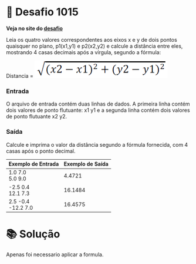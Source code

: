 # 📖 Desafio 1015

**Veja no site do [desafio](https://www.beecrowd.com.br/judge/pt/problems/view/1015)**

Leia os quatro valores correspondentes aos eixos x e y de dois pontos quaisquer no plano, p1(x1,y1) e p2(x2,y2) e calcule a distância entre eles, mostrando 4 casas decimais após a vírgula, segundo a fórmula:

Distancia = ![image](/img/1015.png)

### Entrada

O arquivo de entrada contém duas linhas de dados. A primeira linha contém dois valores de ponto flutuante: x1 y1 e a segunda linha contém dois valores de ponto flutuante x2 y2.

### Saída

Calcule e imprima o valor da distância segundo a fórmula fornecida, com 4 casas após o ponto decimal.

| Exemplo de Entrada    | Exemplo de Saída |
| --------------------- | ---------------- |
| 1.0 7.0<br>5.0 9.0    | 4.4721           |
| -2.5 0.4<br>12.1 7.3  | 16.1484          |
| 2.5 -0.4<br>-12.2 7.0 | 16.4575          |

# 📚 Solução

Apenas foi necessario aplicar a formula.
